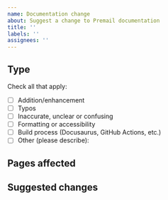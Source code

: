 ```yaml
---
name: Documentation change
about: Suggest a change to Premail documentation
title: ''
labels: ''
assignees: ''
---
```


## Type

Check all that apply:

- [ ] Addition/enhancement
- [ ] Typos
- [ ] Inaccurate, unclear or confusing
- [ ] Formatting or accessibility
- [ ] Build process (Docusaurus, GitHub Actions, etc.)
- [ ] Other (please describe):

## Pages affected

<!-- URLs or links to the pages on Premail.dev -->

## Suggested changes

<!-- Summarize your suggested changes below, or open a Pull Request and include
     a link to it here. -->
